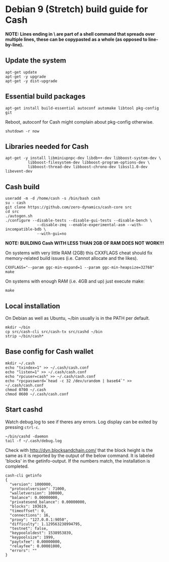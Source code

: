 # Debian 9 (Stretch) build guide for Cash

**NOTE: Lines ending in \ are part of a shell command that spreads over multiple
lines, these can be copypasted as a whole (as opposed to line-by-line).**

## Update the system

```
apt-get update
apt-get -y upgrade
apt-get -y dist-upgrade
```

## Essential build packages
```
apt-get install build-essential autoconf automake libtool pkg-config git
```

Reboot, autoconf for Cash might complain about pkg-config otherwise.

```
shutdown -r now
```

## Libraries needed for Cash
```
apt-get -y install libminiupnpc-dev libdb++-dev libboost-system-dev \
          libboost-filesystem-dev libboost-program-options-dev \
          libboost-thread-dev libboost-chrono-dev libssl1.0-dev libevent-dev
```

## Cash build

```
useradd -m -d /home/cash -s /bin/bash cash
su - cash
git clone https://github.com/zero-dynamics/cash-core src
cd src
./autogen.sh
./configure --disable-tests --disable-gui-tests --disable-bench \
              --disable-zmq --enable-experimental-asm --with-incompatible-bdb \
              --with-gui=no
```

**NOTE: BUILDING Cash WITH LESS THAN 2GB OF RAM DOES NOT WORK!!!**

On systems with very little RAM (2GB) this CXXFLAGS cheat should fix
memory-related build issues (i.e. Cannot allocate and the likes).

```
CXXFLAGS="--param ggc-min-expand=1 --param ggc-min-heapsize=32768" make
```

On systems with enough RAM (i.e. 4GB and up) just execute make:

```
make
```

## Local installation

On Debian as well as Ubuntu, ~/bin usually is in the PATH per default.

```
mkdir ~/bin
cp src/cash-cli src/cash-tx src/cashd ~/bin
strip ~/bin/cash*
```

## Base config for Cash wallet
```
mkdir ~/.cash
echo "txindex=1" >> ~/.cash/cash.conf
echo "listen=1" >> ~/.cash/cash.conf
echo "rpcuser=cash" >> ~/.cash/cash.conf
echo "rpcpassword=`head -c 32 /dev/urandom | base64`" >> ~/.cash/cash.conf
chmod 0700 ~/.cash
chmod 0600 ~/.cash/cash.conf
```

## Start cashd

Watch debug.log to see if theres any errors. Log display can be exited by pressing
`ctrl-c`.

```
~/bin/cashd -daemon
tail -f ~/.cash/debug.log
```

Check with http://dyn.blocksandchain.com/ that the block height is the same
as it is reported by the output of the below command. It is labeled 'blocks'
in the getinfo-output. If the numbers match, the installation is completed.

```
cash-cli getinfo
{
  "version": 1000000,
  "protocolversion": 71000,
  "walletversion": 100000,
  "balance": 0.00000000,
  "privatesend_balance": 0.00000000,
  "blocks": 193619,
  "timeoffset": 0,
  "connections": 16,
  "proxy": "127.0.0.1:9050",
  "difficulty": 1.129563238994795,
  "testnet": false,
  "keypoololdest": 1538953839,
  "keypoolsize": 1999,
  "paytxfee": 0.00000000,
  "relayfee": 0.00001000,
  "errors": ""
}

```
